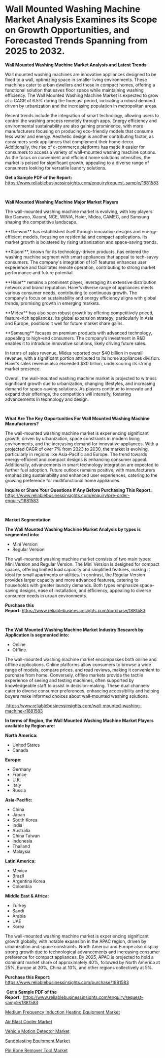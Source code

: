 <p><h1>Wall Mounted Washing Machine Market Analysis Examines its Scope on Growth Opportunities, and Forecasted Trends Spanning from 2025 to 2032.</h1></p><p><strong>Wall Mounted Washing Machine Market Analysis and Latest Trends</strong></p>
<p><p>Wall mounted washing machines are innovative appliances designed to be fixed to a wall, optimizing space in smaller living environments. These machines cater to urban dwellers and those in compact homes, offering a functional solution that saves floor space while maintaining washing efficiency. The Wall Mounted Washing Machine Market is expected to grow at a CAGR of 6.5% during the forecast period, indicating a robust demand driven by urbanization and the increasing population in metropolitan areas.</p><p>Recent trends include the integration of smart technology, allowing users to control the washing process remotely through apps. Energy efficiency and environmental sustainability are also gaining prominence, with more manufacturers focusing on producing eco-friendly models that consume less water and energy. Aesthetic design is another contributing factor, as consumers seek appliances that complement their home decor. Additionally, the rise of e-commerce platforms has made it easier for consumers to access a variety of wall-mounted washing machine options. As the focus on convenient and efficient home solutions intensifies, the market is poised for significant growth, appealing to a diverse range of consumers looking for versatile laundry solutions.</p></p>
<p><strong>Get a Sample PDF of the Report:&nbsp;</strong> <a href="https://www.reliablebusinessinsights.com/enquiry/request-sample/1881583?utm_campaign=950&utm_medium=2&utm_source=Github&utm_content=ia&utm_term=23022025&utm_id=wall-mounted-washing-machine">https://www.reliablebusinessinsights.com/enquiry/request-sample/1881583</a></p>
<p>&nbsp;</p>
<p><strong>Wall Mounted Washing Machine Major Market Players</strong></p>
<p><p>The wall-mounted washing machine market is evolving, with key players like Daewoo, Xiaomi, NCE, WINIA, Haier, Midea, CAMEC, and Samsung shaping the competitive landscape. </p><p>**Daewoo** has established itself through innovative designs and energy-efficient models, focusing on residential and compact applications. Its market growth is bolstered by rising urbanization and space-saving trends.</p><p>**Xiaomi**, known for its technology-driven products, has entered the washing machine segment with smart appliances that appeal to tech-savvy consumers. The company's integration of IoT features enhances user experience and facilitates remote operation, contributing to strong market performance and future potential.</p><p>**Haier** remains a prominent player, leveraging its extensive distribution network and brand reputation. Haier’s diverse range of appliances meets various consumer needs, contributing to continuous growth. The company's focus on sustainability and energy efficiency aligns with global trends, promising growth in emerging markets.</p><p>**Midea** has also seen robust growth by offering competitively priced, feature-rich appliances. Its global expansion strategy, particularly in Asia and Europe, positions it well for future market share gains. </p><p>**Samsung** focuses on premium products with advanced technology, appealing to high-end consumers. The company’s investment in R&D enables it to introduce innovative solutions, likely driving future sales.</p><p>In terms of sales revenue, Midea reported over $40 billion in overall revenue, with a significant portion attributed to its home appliances division. Haier’s sales revenue also exceeded $30 billion, underscoring its strong market presence. </p><p>Overall, the wall-mounted washing machine market is projected to witness significant growth due to urbanization, changing lifestyles, and increasing demand for space-saving solutions. As players continue to innovate and expand their offerings, the competition will intensify, fostering advancements in technology and design.</p></p>
<p>&nbsp;</p>
<p><strong>What Are The Key Opportunities For Wall Mounted Washing Machine Manufacturers?</strong></p>
<p><p>The wall-mounted washing machine market is experiencing significant growth, driven by urbanization, space constraints in modern living environments, and the increasing demand for innovative appliances. With a projected CAGR of over 7% from 2023 to 2030, the market is evolving, particularly in regions like Asia-Pacific and Europe. The trend towards energy-efficient and compact designs is enhancing consumer appeal. Additionally, advancements in smart technology integration are expected to further fuel adoption. Future outlook remains positive, with manufacturers emphasizing sustainability and enhanced user experiences, catering to the growing preference for multifunctional home appliances.</p></p>
<p><strong>Inquire or Share Your Questions If Any Before Purchasing This Report:</strong> <a href="https://www.reliablebusinessinsights.com/enquiry/pre-order-enquiry/1881583?utm_campaign=950&utm_medium=2&utm_source=Github&utm_content=ia&utm_term=23022025&utm_id=wall-mounted-washing-machine">https://www.reliablebusinessinsights.com/enquiry/pre-order-enquiry/1881583</a></p>
<p>&nbsp;</p>
<p><strong>Market Segmentation</strong></p>
<p><strong>The Wall Mounted Washing Machine Market Analysis by types is segmented into:</strong></p>
<p><ul><li>Mini Version</li><li>Regular Version</li></ul></p>
<p><p>The wall-mounted washing machine market consists of two main types: Mini Version and Regular Version. The Mini Version is designed for compact spaces, offering limited load capacity and simplified features, making it ideal for small apartments or utilities. In contrast, the Regular Version provides larger capacity and more advanced features, catering to households with greater laundry demands. Both types emphasize space-saving designs, ease of installation, and efficiency, appealing to diverse consumer needs in urban environments.</p></p>
<p><strong>Purchase this Report:&nbsp;</strong><a href="https://www.reliablebusinessinsights.com/purchase/1881583?utm_campaign=950&utm_medium=2&utm_source=Github&utm_content=ia&utm_term=23022025&utm_id=wall-mounted-washing-machine">https://www.reliablebusinessinsights.com/purchase/1881583</a></p>
<p>&nbsp;</p>
<p><strong>The Wall Mounted Washing Machine Market Industry Research by Application is segmented into:</strong></p>
<p><ul><li>Online</li><li>Offline</li></ul></p>
<p><p>The wall-mounted washing machine market encompasses both online and offline applications. Online platforms allow consumers to browse a wide range of models, compare prices, and read reviews, making it convenient to purchase from home. Conversely, offline markets provide the tactile experience of seeing and testing machines, often supported by knowledgeable staff to assist in decision-making. These dual channels cater to diverse consumer preferences, enhancing accessibility and helping buyers make informed choices about wall-mounted washing solutions.</p></p>
<p><a href="https://www.reliablebusinessinsights.com/wall-mounted-washing-machine-r1881583?utm_campaign=950&utm_medium=2&utm_source=Github&utm_content=ia&utm_term=23022025&utm_id=wall-mounted-washing-machine">&nbsp;https://www.reliablebusinessinsights.com/wall-mounted-washing-machine-r1881583</a></p>
<p><strong>In terms of Region, the Wall Mounted Washing Machine Market Players available by Region are:</strong></p>
<p>
    <p> <strong> North America: </strong>
        <ul>
            <li>United States</li>
            <li>Canada</li>
        </ul>
        </p> 
    <p> <strong> Europe: </strong>
        <ul>
            <li>Germany</li>
            <li>France</li>
            <li>U.K.</li>
            <li>Italy</li>
            <li>Russia</li>
        </ul>
        </p> 
    <p> <strong> Asia-Pacific: </strong>
        <ul>
            <li>China</li>
            <li>Japan</li>
            <li>South Korea</li>
            <li>India</li>
            <li>Australia</li>
            <li>China Taiwan</li>
            <li>Indonesia</li>
            <li>Thailand</li>
            <li>Malaysia</li>
        </ul>
        </p> 
    <p> <strong> Latin America: </strong>
        <ul>
            <li>Mexico</li>
            <li>Brazil</li>
            <li>Argentina Korea</li>
            <li>Colombia</li>
        </ul>
        </p> 
    <p> <strong> Middle East & Africa: </strong>
        <ul>
            <li>Turkey</li>
            <li>Saudi</li>
            <li>Arabia</li>
            <li>UAE</li>
            <li>Korea</li>
        </ul>
    </p>
    </p>
<p><p>The wall-mounted washing machine market is experiencing significant growth globally, with notable expansion in the APAC region, driven by urbanization and space constraints. North America and Europe also display strong growth due to technological advancements and increasing consumer preference for compact appliances. By 2025, APAC is projected to hold a dominant market share of approximately 40%, followed by North America at 25%, Europe at 20%, China at 10%, and other regions collectively at 5%.</p></p>
<p><strong>Purchase this Report: </strong><a href="https://www.reliablebusinessinsights.com/purchase/1881583?utm_campaign=950&utm_medium=2&utm_source=Github&utm_content=ia&utm_term=23022025&utm_id=wall-mounted-washing-machine">https://www.reliablebusinessinsights.com/purchase/1881583</a></p>
<p>&nbsp;<strong>Get a Sample PDF of the Report:&nbsp;&nbsp;</strong><a href="https://www.reliablebusinessinsights.com/enquiry/request-sample/1881583?utm_campaign=950&utm_medium=2&utm_source=Github&utm_content=ia&utm_term=23022025&utm_id=wall-mounted-washing-machine">https://www.reliablebusinessinsights.com/enquiry/request-sample/1881583</a></p>
<p><strong></strong></p>
<p><p><a href="https://github.com/sponsumelo/Market-Research-Report-List-1/blob/main/medium-frequency-induction-heating-equipment-market.md?utm_campaign=950&utm_medium=2&utm_source=Github&utm_content=ia&utm_term=23022025&utm_id=wall-mounted-washing-machine">Medium Frequency Induction Heating Equipment Market</a></p><p><a href="https://github.com/ritooesiaba/Market-Research-Report-List-1/blob/main/air-blast-cooler-market.md?utm_campaign=950&utm_medium=2&utm_source=Github&utm_content=ia&utm_term=23022025&utm_id=wall-mounted-washing-machine">Air Blast Cooler Market</a></p><p><a href="https://github.com/sawrovpipolo/Market-Research-Report-List-1/blob/main/vehicle-motion-detector-market.md?utm_campaign=950&utm_medium=2&utm_source=Github&utm_content=ia&utm_term=23022025&utm_id=wall-mounted-washing-machine">Vehicle Motion Detector Market</a></p><p><a href="https://github.com/nkbaroga/Market-Research-Report-List-1/blob/main/sandblasting-equipment-market.md?utm_campaign=950&utm_medium=2&utm_source=Github&utm_content=ia&utm_term=23022025&utm_id=wall-mounted-washing-machine">Sandblasting Equipment Market</a></p><p><a href="https://github.com/elvutedipela/Market-Research-Report-List-1/blob/main/pin-bone-remover-tool-market.md?utm_campaign=950&utm_medium=2&utm_source=Github&utm_content=ia&utm_term=23022025&utm_id=wall-mounted-washing-machine">Pin Bone Remover Tool Market</a></p></p>